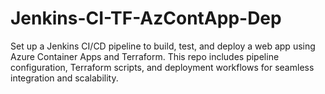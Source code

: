 # Jenkins-CI-TF-AzContApp-Dep
Set up a Jenkins CI/CD pipeline to build, test, and deploy a web app using Azure Container Apps and Terraform. This repo includes pipeline configuration, Terraform scripts, and deployment workflows for seamless integration and scalability.
